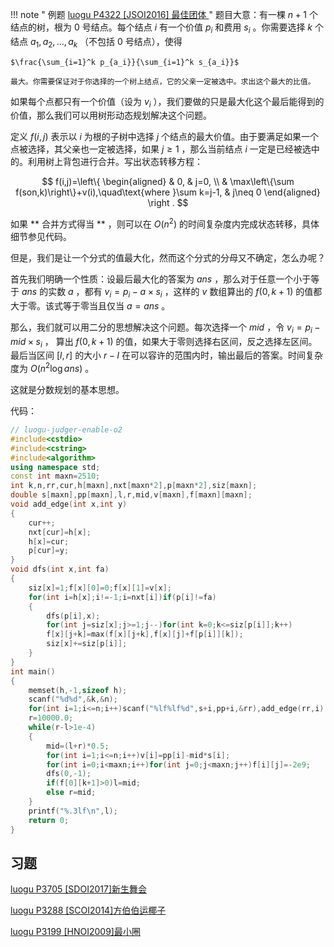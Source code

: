 !!! note " 例题 [ luogu P4322 \[JSOI2016\] 最佳团体 ](https://www.luogu.org/problemnew/show/P4322)"
    题目大意：有一棵 $n+1$ 个结点的树，根为 $0$ 号结点。每个结点 $i$ 有一个价值 $p_i$ 和费用 $s_i$ 。你需要选择 $k$ 个结点 $a_1,a_2,...,a_k$ （不包括 $0$ 号结点），使得

    $\frac{\sum_{i=1}^k p_{a_i}}{\sum_{i=1}^k s_{a_i}}$

    最大。你需要保证对于你选择的一个树上结点，它的父亲一定被选中。求出这个最大的比值。

如果每个点都只有一个价值（设为 $v_i$ ），我们要做的只是最大化这个最后能得到的价值，那么我们可以用树形动态规划解决这个问题。

定义 $f(i,j)$ 表示以 $i$ 为根的子树中选择 $j$ 个结点的最大价值。由于要满足如果一个点被选择，其父亲也一定被选择，如果 $j\ge 1$ ，那么当前结点 $i$ 一定是已经被选中的。利用树上背包进行合并。写出状态转移方程：

$$
f(i,j)=\left\{
\begin{aligned}
& 0, & j=0, \\
& \max\left\{\sum f(son,k)\right\}+v(i),\quad\text{where }\sum k=j-1, & j\neq 0
\end{aligned} \right
.
$$

如果 ** 合并方式得当 ** ，则可以在 $O(n^2)$ 的时间复杂度内完成状态转移，具体细节参见代码。

但是，我们是让一个分式的值最大化，然而这个分式的分母又不确定，怎么办呢？

首先我们明确一个性质：设最后最大化的答案为 $ans$ ，那么对于任意一个小于等于 $ans$ 的实数 $a$ ，都有 $v_i=p_i-a\times s_i$ ，这样的 $v$ 数组算出的 $f(0,k+1)$ 的值都大于零。该式等于零当且仅当 $a=ans$ 。

那么，我们就可以用二分的思想解决这个问题。每次选择一个 $mid$ ，令 $v_i=p_i-mid\times s_i$ ， 算出 $f(0,k+1)$ 的值，如果大于零则选择右区间，反之选择左区间。最后当区间 $[l,r]$ 的大小 $r-l$ 在可以容许的范围内时，输出最后的答案。时间复杂度为 $O(n^2\log ans)$ 。

这就是分数规划的基本思想。

代码：

```cpp
// luogu-judger-enable-o2
#include<cstdio>
#include<cstring>
#include<algorithm>
using namespace std;
const int maxn=2510;
int k,n,rr,cur,h[maxn],nxt[maxn*2],p[maxn*2],siz[maxn];
double s[maxn],pp[maxn],l,r,mid,v[maxn],f[maxn][maxn];
void add_edge(int x,int y)
{
    cur++;
    nxt[cur]=h[x];
    h[x]=cur;
    p[cur]=y;
}
void dfs(int x,int fa)
{
    siz[x]=1;f[x][0]=0;f[x][1]=v[x];
    for(int i=h[x];i!=-1;i=nxt[i])if(p[i]!=fa)
    {
        dfs(p[i],x);
        for(int j=siz[x];j>=1;j--)for(int k=0;k<=siz[p[i]];k++)
        f[x][j+k]=max(f[x][j+k],f[x][j]+f[p[i]][k]);
        siz[x]+=siz[p[i]];
    }
}
int main()
{
    memset(h,-1,sizeof h);
    scanf("%d%d",&k,&n);
    for(int i=1;i<=n;i++)scanf("%lf%lf%d",s+i,pp+i,&rr),add_edge(rr,i),add_edge(i,rr);
    r=10000.0;
    while(r-l>1e-4)
    {
        mid=(l+r)*0.5;
        for(int i=1;i<=n;i++)v[i]=pp[i]-mid*s[i];
        for(int i=0;i<maxn;i++)for(int j=0;j<maxn;j++)f[i][j]=-2e9;
        dfs(0,-1);
        if(f[0][k+1]>0)l=mid;
        else r=mid;
    }
    printf("%.3lf\n",l);
    return 0;
}
```

## 习题

[ luogu P3705 \[SDOI2017\]新生舞会 ](https://www.luogu.org/problemnew/show/P3705)

[ luogu P3288 \[SCOI2014\]方伯伯运椰子 ](https://www.luogu.org/problemnew/show/P3288)

[ luogu P3199 \[HNOI2009\]最小圈 ](https://www.luogu.org/problemnew/show/P3199)

